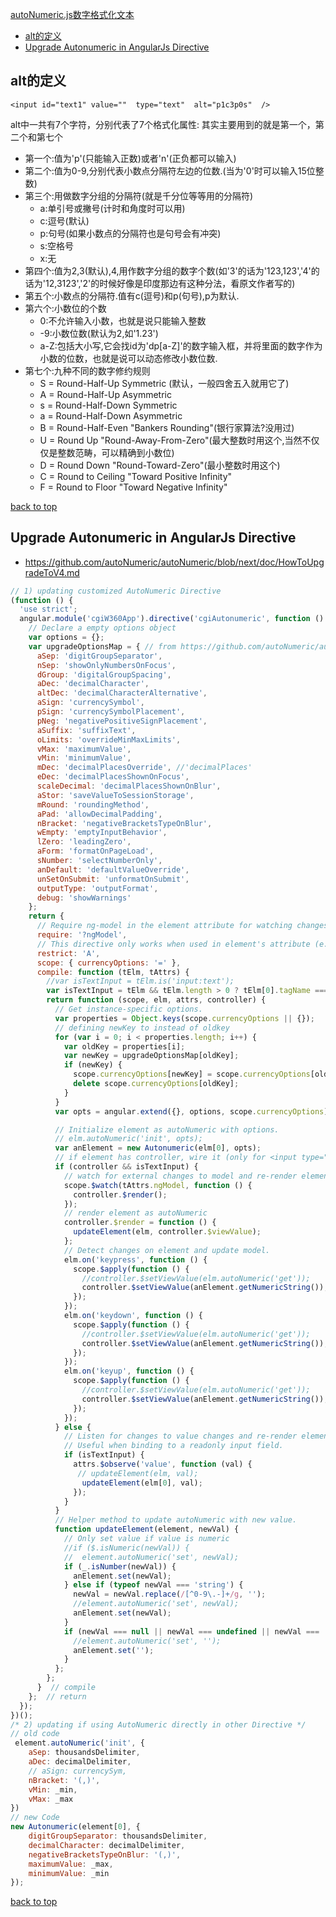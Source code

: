 [autoNumeric.js数字格式化文本](#top)

- [alt的定义](#alt%E7%9A%84%E5%AE%9A%E4%B9%89)
- [Upgrade Autonumeric in AngularJs Directive](#Upgrade-Autonumeric-in-AngularJs-Directive)

## alt的定义

`<input id="text1" value=""  type="text"  alt="p1c3p0s"  />`

alt中一共有7个字符，分别代表了7个格式化属性: 其实主要用到的就是第一个，第二个和第七个

- 第一个:值为'p'(只能输入正数)或者'n'(正负都可以输入) 
- 第二个:值为0-9,分别代表小数点分隔符左边的位数.(当为'0'时可以输入15位整数) 
- 第三个:用做数字分组的分隔符(就是千分位等等用的分隔符) 
  - a:单引号或撇号(计时和角度时可以用) 
  - c:逗号(默认) 
  - p:句号(如果小数点的分隔符也是句号会有冲突) 
  - s:空格号 
  - x:无 
- 第四个:值为2,3(默认),4,用作数字分组的数字个数(如'3'的话为'123,123','4'的话为'12,3123','2'的时候好像是印度那边有这种分法，看原文作者写的) 
- 第五个:小数点的分隔符.值有c(逗号)和p(句号),p为默认. 
- 第六个:小数位的个数 
  - 0:不允许输入小数，也就是说只能输入整数 
  - -9:小数位数(默认为2,如'1.23') 
  - a-Z:包括大小写,它会找id为'dp[a-Z]'的数字输入框，并将里面的数字作为小数的位数，也就是说可以动态修改小数位数. 
- 第七个:九种不同的数字修约规则 
  - S = Round-Half-Up Symmetric (默认，一般四舍五入就用它了) 
  - A = Round-Half-Up Asymmetric 
  - s = Round-Half-Down Symmetric 
  - a = Round-Half-Down Asymmetric 
  - B = Round-Half-Even "Bankers Rounding"(银行家算法?没用过) 
  - U = Round Up "Round-Away-From-Zero"(最大整数时用这个,当然不仅仅是整数范畴，可以精确到小数位) 
  - D = Round Down "Round-Toward-Zero"(最小整数时用这个) 
  - C = Round to Ceiling "Toward Positive Infinity" 
  - F = Round to Floor "Toward Negative Infinity" 

[back to top](#top)

## Upgrade Autonumeric in AngularJs Directive

- https://github.com/autoNumeric/autoNumeric/blob/next/doc/HowToUpgradeToV4.md

```javascript
// 1) updating customized AutoNumeric Directive
(function () {
  'use strict';
  angular.module('cgiW360App').directive('cgiAutonumeric', function () {
    // Declare a empty options object
    var options = {};
    var upgradeOptionsMap = { // from https://github.com/autoNumeric/autoNumeric/blob/next/doc/HowToUpgradeToV4.md
      aSep: 'digitGroupSeparator',
      nSep: 'showOnlyNumbersOnFocus',
      dGroup: 'digitalGroupSpacing',
      aDec: 'decimalCharacter',
      altDec: 'decimalCharacterAlternative',
      aSign: 'currencySymbol',
      pSign: 'currencySymbolPlacement',
      pNeg: 'negativePositiveSignPlacement',
      aSuffix: 'suffixText',
      oLimits: 'overrideMinMaxLimits',
      vMax: 'maximumValue',
      vMin: 'minimumValue',
      mDec: 'decimalPlacesOverride', //'decimalPlaces'
      eDec: 'decimalPlacesShownOnFocus',
      scaleDecimal: 'decimalPlacesShownOnBlur',
      aStor: 'saveValueToSessionStorage',
      mRound: 'roundingMethod',
      aPad: 'allowDecimalPadding',
      nBracket: 'negativeBracketsTypeOnBlur',
      wEmpty: 'emptyInputBehavior',
      lZero: 'leadingZero',
      aForm: 'formatOnPageLoad',
      sNumber: 'selectNumberOnly',
      anDefault: 'defaultValueOverride',
      unSetOnSubmit: 'unformatOnSubmit',
      outputType: 'outputFormat',
      debug: 'showWarnings'
    };
    return {
      // Require ng-model in the element attribute for watching changes.
      require: '?ngModel',
      // This directive only works when used in element's attribute (e.g: cgi-autonumeric)
      restrict: 'A',
      scope: { currencyOptions: '=' },
      compile: function (tElm, tAttrs) {
        //var isTextInput = tElm.is('input:text');
        var isTextInput = tElm && tElm.length > 0 ? tElm[0].tagName === 'INPUT' && tElm[0].type === 'text' : false;
        return function (scope, elm, attrs, controller) {
          // Get instance-specific options.
          var properties = Object.keys(scope.currencyOptions || {});
          // defining newKey to instead of oldkey
          for (var i = 0; i < properties.length; i++) {
            var oldKey = properties[i];
            var newKey = upgradeOptionsMap[oldKey];
            if (newKey) {
              scope.currencyOptions[newKey] = scope.currencyOptions[oldKey];
              delete scope.currencyOptions[oldKey];
            }
          }
          var opts = angular.extend({}, options, scope.currencyOptions);

          // Initialize element as autoNumeric with options.
          // elm.autoNumeric('init', opts);
          var anElement = new Autonumeric(elm[0], opts);
          // if element has controller, wire it (only for <input type="text" />)
          if (controller && isTextInput) {
            // watch for external changes to model and re-render element
            scope.$watch(tAttrs.ngModel, function () {
              controller.$render();
            });
            // render element as autoNumeric
            controller.$render = function () {
              updateElement(elm, controller.$viewValue);
            };
            // Detect changes on element and update model.
            elm.on('keypress', function () {
              scope.$apply(function () {
                //controller.$setViewValue(elm.autoNumeric('get'));
                controller.$setViewValue(anElement.getNumericString());
              });
            });
            elm.on('keydown', function () {
              scope.$apply(function () {
                //controller.$setViewValue(elm.autoNumeric('get'));
                controller.$setViewValue(anElement.getNumericString());
              });
            });
            elm.on('keyup', function () {
              scope.$apply(function () {
                //controller.$setViewValue(elm.autoNumeric('get'));
                controller.$setViewValue(anElement.getNumericString());
              });
            });
          } else {
            // Listen for changes to value changes and re-render element.
            // Useful when binding to a readonly input field.
            if (isTextInput) {
              attrs.$observe('value', function (val) {
               // updateElement(elm, val);
                updateElement(elm[0], val);
              });
            }
          }
          // Helper method to update autoNumeric with new value.
          function updateElement(element, newVal) {
            // Only set value if value is numeric
            //if ($.isNumeric(newVal)) {
            //  element.autoNumeric('set', newVal);
            if (_.isNumber(newVal)) {
              anElement.set(newVal);
            } else if (typeof newVal === 'string') {
              newVal = newVal.replace(/[^0-9\.-]+/g, '');
              //element.autoNumeric('set', newVal);
              anElement.set(newVal);
            }
            if (newVal === null || newVal === undefined || newVal === '') {
              //element.autoNumeric('set', '');
              anElement.set('');
            }
          };
        };
      }  // compile
    };  // return
  });
})();
/* 2) updating if using AutoNumeric directly in other Directive */
// old code
 element.autoNumeric('init', {
    aSep: thousandsDelimiter,
    aDec: decimalDelimiter,
    // aSign: currencySym,
    nBracket: '(,)',
    vMin: _min,
    vMax: _max
})
// new Code
new Autonumeric(element[0], {
    digitGroupSeparator: thousandsDelimiter,
    decimalCharacter: decimalDelimiter,
    negativeBracketsTypeOnBlur: '(,)',
    maximumValue: _max,
    minimumValue: _min
});
```

[back to top](#top)
